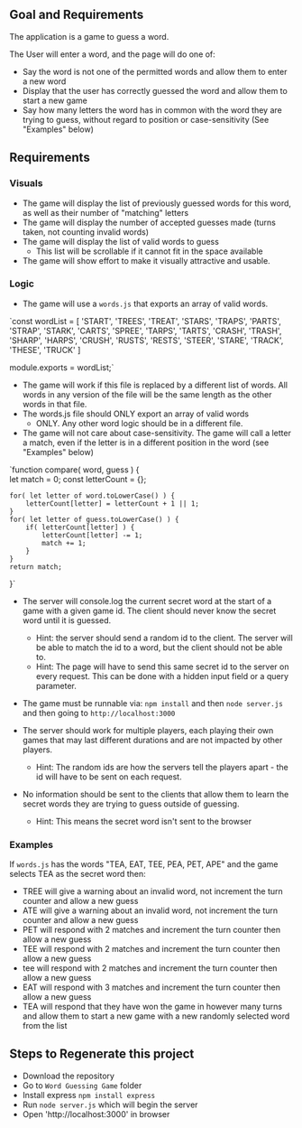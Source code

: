  ## Goal and Requirements

The application is a game to guess a word.

The User will enter a word, and the page will do one of:
* Say the word is not one of the permitted words and allow them to enter a new word
* Display that the user has correctly guessed the word and allow them to start a new game
* Say how many letters the word has in common with the word they are trying to guess, without regard to position or case-sensitivity  (See "Examples" below)

## Requirements

### Visuals
* The game will display the list of previously guessed words for this word, as well as their number of "matching" letters
* The game will display the number of accepted guesses made (turns taken, not counting invalid words)
* The game will display the list of valid words to guess
  * This list will be scrollable if it cannot fit in the space available
* The game will show effort to make it visually attractive and usable.

### Logic
* The game will use a `words.js` that exports an array of valid words.

 `const wordList = [ 'START', 'TREES', 'TREAT', 'STARS', 'TRAPS', 'PARTS',
    'STRAP', 'STARK', 'CARTS', 'SPREE', 'TARPS', 'TARTS',
    'CRASH', 'TRASH', 'SHARP', 'HARPS', 'CRUSH', 'RUSTS',
    'RESTS', 'STEER', 'STARE', 'TRACK', 'THESE', 'TRUCK' ]
    
module.exports = wordList;`

* The game will work if this file is replaced by a different list of words.  All words in any version of the file will be the same length as the other words in that file.
* The words.js file should ONLY export an array of valid words
  * ONLY.  Any other word logic should be in a different file.
* The game will not care about case-sensitivity.  The game will call a letter a match, even if the letter is in a different position in the word (see "Examples" below)

 `function compare( word, guess ) {  
    let match = 0;
    const letterCount = {};

    for( let letter of word.toLowerCase() ) {
        letterCount[letter] = letterCount + 1 || 1;
    }
    for( let letter of guess.toLowerCase() ) {
        if( letterCount[letter] ) {
            letterCount[letter] -= 1;
            match += 1;
        }
    }
    return match;
}`

* The server will console.log the current secret word at the start of a game with a given game id.  The client should never know the secret word until it is guessed. 


  * Hint: the server should send a random id to the client.  The server will be able to match the id to a word, but the client should not be able to.
  * Hint: The page will have to send this same secret id to the server on every request. This can be done with a hidden input field or a query parameter.
* The game must be runnable via: `npm install` and then `node server.js` and then going to `http://localhost:3000`
* The server should work for multiple players, each playing their own games that may last different durations and are not impacted by other players.  
  * Hint: The random ids are how the servers tell the players apart - the id will have to be sent on each request.
* No information should be sent to the clients that allow them to learn the secret words they are trying to guess outside of guessing.
  * Hint: This means the secret word isn't sent to the browser

### Examples

If `words.js` has the words "TEA, EAT, TEE, PEA, PET, APE" and the game selects TEA as the secret word then:
* TREE will give a warning about an invalid word, not increment the turn counter and allow a new guess
* ATE will give a warning about an invalid word, not increment the turn counter and allow a new guess
* PET will respond with 2 matches and increment the turn counter then allow a new guess
* TEE will respond with 2 matches and increment the turn counter then allow a new guess
* tee will respond with 2 matches and increment the turn counter then allow a new guess
* EAT will respond with 3 matches and increment the turn counter then allow a new guess
* TEA will respond that they have won the game in however many turns and allow them to start a new game with a new randomly selected word from the list

## Steps to Regenerate this project
 
 * Download the repository
 * Go to `Word Guessing Game` folder
 * Install express `npm install express`
 * Run `node server.js` which will begin the server
 * Open 'http://localhost:3000' in browser

